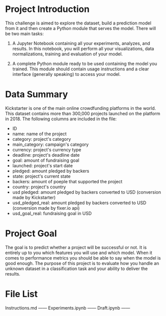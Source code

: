 # Project Introduction
This challenge is aimed to explore the dataset, build a prediction model from it and then create a Python module that serves the model. There will be two main tasks:

1. A Jupyter Notebook containing all your experiments, analyzes, and results. In this notebook, you will perform all your visualizations, data normalizations, training and evaluation of your model.

2. A complete Python module ready to be used containing the model you trained. This module should contain usage instructions and a clear interface (generally speaking) to access your model.
# Data Summary
Kickstarter is one of the main online crowdfunding platforms in the world. This dataset contains more than 300,000 projects launched on the platform in 2018. The following columns are included in the file:
- ID
- name: name of the project
- category: project's category
- main_category: campaign's category
- currency: project's currency type
- deadline: project's deadline date
- goal: amount of fundraising goal
- launched: project's start date
- pledged: amount pledged by backers
- state: project's current state
- backers: amount of poeple that supported the project
- country: project's country
- usd pledged: amount pledged by backers converted to USD (conversion made by Kickstarter)
- usd_pledged_real: amount pledged by backers converted to USD (conversion made by fixer.io api)
- usd_goal_real: fundraising goal in USD
# Project Goal
The goal is to predict whether a project will be successful or not. It is entirely up to you which features you will use and which model. When it comes to performance metrics you should be able to say when the model is good enough. The purpose of this project is to evaluate how you handle an unknown dataset in a classification task and your ability to deliver the results.
# File List
Instructions.md —— 
Experiments.ipynb —— 
Draft.ipynb —— 

